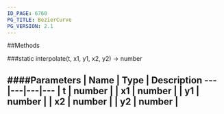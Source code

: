 ```yaml
---
ID_PAGE: 6760
PG_TITLE: BezierCurve
PG_VERSION: 2.1
---
```








##Methods

###static interpolate(t, x1, y1, x2, y2) &rarr; number

####Parameters
 | Name | Type | Description
---|---|---|---
 | t | number | 
 | x1 | number | 
 | y1 | number | 
 | x2 | number | 
 | y2 | number | 
---
